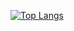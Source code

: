 [![Top Langs](https://github-readme-stats.vercel.app/api/top-langs/?username=Steven-ZN&layout=donut-vertical)](https://github.com/Steven-ZN/github-readme-stats)


